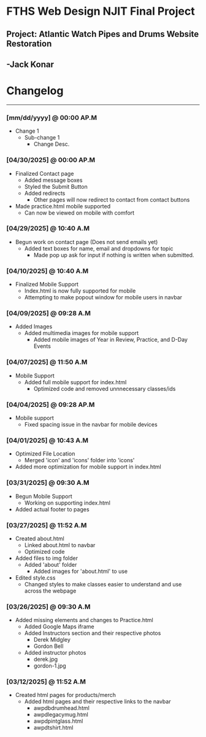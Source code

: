 # FTHS Web Design NJIT Final Project  
## Project: Atlantic Watch Pipes and Drums Website Restoration
## -Jack Konar  

# Changelog
---
### [mm/dd/yyyy] @ 00:00 AP.M
- Change 1
    - Sub-change 1
        - Change Desc.

### [04/30/2025] @ 00:00 AP.M
- Finalized Contact page
    - Added message boxes
    - Styled the Submit Button
    - Added redirects
        - Other pages will now redirect to contact from contact buttons
- Made practice.html mobile supported
    - Can now be viewed on mobile with comfort

### [04/29/2025] @ 10:40 A.M
- Begun work on contact page (Does not send emails yet)
    - Added text boxes for name, email and dropdowns for topic
        - Made pop up ask for input if nothing is written when submitted.

### [04/10/2025] @ 10:40 A.M
- Finalized Mobile Support
    - Index.html is now fully supported for mobile
    - Attempting to make popout window for mobile users in navbar

### [04/09/2025] @ 09:28 A.M
- Added Images
    - Added multimedia images for mobile support
        - Added mobile images of Year in Review, Practice, and D-Day Events

### [04/07/2025] @ 11:50 A.M
- Mobile Support
    - Added full mobile support for index.html
        - Optimized code and removed unnnecessary classes/ids

### [04/04/2025] @ 09:28 AP.M
- Mobile support
    - Fixed spacing issue in the navbar for mobile devices

### [04/01/2025] @ 10:43 A.M
- Optimized File Location
    - Merged 'icon' and 'icons' folder into 'icons'
- Added more optimization for mobile support in index.html

### [03/31/2025] @ 09:30 A.M
- Begun Mobile Support
    - Working on supporting index.html
- Added actual footer to pages

### [03/27/2025] @ 11:52 A.M
- Created about.html
    - Linked about.html to navbar
    - Optimized code
- Added files to img folder
    - Added 'about' folder
        - Added images for 'about.html' to use
- Edited style.css
    - Changed styles to make classes easier to understand and use across the webpage

### [03/26/2025] @ 09:30 A.M
- Added missing elements and changes to Practice.html
    - Added Google Maps iframe
    - Added Instructors section and their respective photos
        - Derek Midgley
        - Gordon Bell
    - Added instructor photos
        - derek.jpg
        - gordon-1.jpg

### [03/12/2025] @ 11:52 A.M
- Created html pages for products/merch
    - Added html pages and their respective links to the navbar
        - awpdbdrumhead.html
        - awpdlegacymug.html
        - awpdpintglass.html
        - awpdtshirt.html
